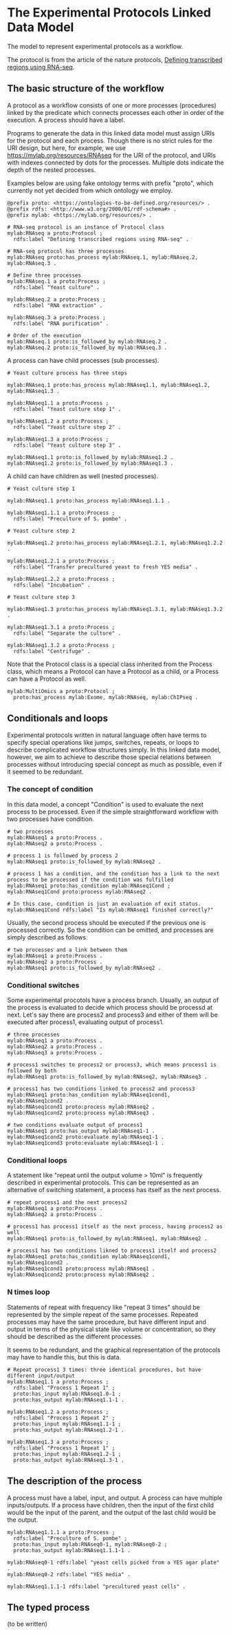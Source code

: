 # The Experimental Protocols Linked Data Model

The model to represent experimental protocols as a workflow.

The protocol is from the article of the nature protocols, [Defining transcribed regions using RNA-seq](http://www.nature.com/nprot/journal/v5/n2/full/nprot.2009.229.html).

## The basic structure of the workflow

A protocol as a workflow consists of one or more processes (procedures) linked by the predicate which connects processes each other in order of the execution. A process should have a label.

Programs to generate the data in this linked data model must assign URIs for the protocol and each process. Though there is no strict rules for the URI design, but here, for example, we use <https://mylab.org/resources/RNAseq> for the URI of the protocol, and URIs with indexes connected by dots for the processes. Multiple dots indicate the depth of the nested processes.

Examples below are using fake ontology terms with prefix "proto", which currently not yet decided from which ontology we employ.

```ttl
@prefix proto: <https://ontologies-to-be-defined.org/resources/> .
@prefix rdfs: <http://www.w3.org/2000/01/rdf-schema#> .
@prefix mylab: <https://mylab.org/resources/> .

# RNA-seq protocol is an instance of Protocol class
mylab:RNAseq a proto:Protocol ;
  rdfs:label "Defining transcribed regions using RNA-seq" .

# RNA-seq protocol has three processes
mylab:RNAseq proto:has_process mylab:RNAseq.1, mylab:RNAseq.2, mylab:RNAseq.3 .

# Define three processes
mylab:RNAseq.1 a proto:Process ;
  rdfs:label "Yeast culture" .

mylab:RNAseq.2 a proto:Process ;
  rdfs:label "RNA extraction" .

mylab:RNAseq.3 a proto:Process ;
  rdfs:label "RNA purification" .

# Order of the execution
mylab:RNAseq.1 proto:is_followed_by mylab:RNAseq.2 .
mylab:RNAseq.2 proto:is_followed_by mylab:RNAseq.3 .
```

A process can have child processes (sub processes).

```ttl
# Yeast culture process has three steps

mylab:RNAseq.1 proto:has_process mylab:RNAseq1.1, mylab:RNAseq1.2, mylab:RNAseq1.3 .

mylab:RNAseq1.1 a proto:Process ;
  rdfs:label "Yeast culture step 1" .

mylab:RNAseq1.2 a proto:Process ;
  rdfs:label "Yeast culture step 2" .

mylab:RNAseq1.3 a proto:Process ;
  rdfs:label "Yeast culture step 3" .

mylab:RNAseq1.1 proto:is_followed_by mylab:RNAseq1.2 .
mylab:RNAseq1.2 proto:is_followed_by mylab:RNAseq1.3 .
```

A child can have children as well (nested processes).

```ttl
# Yeast culture step 1

mylab:RNAseq1.1 proto:has_process mylab:RNAseq1.1.1 .

mylab:RNAseq1.1.1 a proto:Process ;
  rdfs:label "Preculture of S. pombe" .

# Yeast culture step 2

mylab:RNAseq1.2 proto:has_process mylab:RNAseq1.2.1, mylab:RNAseq1.2.2 .

mylab:RNAseq1.2.1 a proto:Process ;
  rdfs:label "Transfer precultured yeast to fresh YES media" .

mylab:RNAseq1.2.2 a proto:Process ;
  rdfs:label "Incubation" .

# Yeast culture step 3

mylab:RNAseq1.3 proto:has_process mylab:RNAseq1.3.1, mylab:RNAseq1.3.2 .

mylab:RNAseq1.3.1 a proto:Process ;
  rdfs:label "Separate the culture" .

mylab:RNAseq1.3.2 a proto:Process ;
  rdfs:label "Centrifuge" .
```

Note that the Protocol class is a special class inherited from the Process class, which means a Protocol can have a Protocol as a child, or a Process can have a Protocol as well.

```ttl
mylab:MultiOmics a proto:Protocol ;
  proto:has_process mylab:Exome, mylab:RNAseq, mylab:ChIPseq .
```

## Conditionals and loops

Experimental protocols written in natural language often have terms to specify special operations like jumps, switches, repeats, or loops to describe complicated workflow structures simply. In this linked data model, however, we aim to achieve to describe those special relations between processes without introducing special concept as much as possible, even if it seemed to be redundant.

### The concept of condition

In this data model, a concept "Condition" is used to evaluate the next process to be processed. Even if the simple straightforward workflow with two processes have condition.

```ttl
# two processes
mylab:RNAseq1 a proto:Process .
mylab:RNAseq2 a proto:Process .

# process 1 is followed by process 2
mylab:RNAseq1 proto:is_followed_by mylab:RNAseq2 .

# process 1 has a condition, and the condition has a link to the next process to be processed if the condition was fulfilled
mylab:RNAseq1 proto:has_condition mylab:RNAseq1Cond ;
mylab:RNAseq1Cond proto:process mylab:RNAseq2 .

# In this case, condition is just an evaluation of exit status.
mylab:RNAseq1Cond rdfs:label "Is mylab:RNAseq1 finished correctly?"
```

Usually, the second process should be executed if the previous one is processed correctly. So the condition can be omitted, and processes are simply described as follows.

```ttl
# two processes and a link between them
mylab:RNAseq1 a proto:Process .
mylab:RNAseq2 a proto:Process .
mylab:RNAseq1 proto:is_followed_by mylab:RNAseq2 .
```

### Conditional switches

Some experimental procotols have a process branch. Usually, an output of the process is evaluated to decide which process should be processd at next. Let's say there are process2 and process3 and either of them will be executed after process1, evaluating output of process1.

```ttl
# three processes
mylab:RNAseq1 a proto:Process .
mylab:RNAseq2 a proto:Process .
mylab:RNAseq3 a proto:Process .

# process1 switches to process2 or process3, which means process1 is followed by both
mylab:RNAseq1 proto:is_followed_by mylab:RNAseq2, mylab:RNAseq3 .

# process1 has two conditions linked to process2 and process3
mylab:RNAseq1 proto:has_condition mylab:RNAseq1cond1, mylab:RNAseq1cond2 .
mylab:RNAseq1cond1 proto:process mylab:RNAseq2 .
mylab:RNAseq1cond2 proto:process mylab:RNAseq3 .

# two conditions evaluate output of process1
mylab:RNAseq1 proto:has_output mylab:RNAseq1-1 .
mylab:RNAseq1cond2 proto:evaluate mylab:RNAseq1-1 .
mylab:RNAseq1cond3 proto:evaluate mylab:RNAseq1-1 .
```

### Conditional loops

A statement like "repeat until the output volume > 10ml" is frequently described in experimental protocols. This can be represented as an alternative of switching statement, a process has itself as the next process.

```ttl
# repeat process1 and the next process2
mylab:RNAseq1 a proto:Process .
mylab:RNAseq2 a proto:Process .

# process1 has process1 itself as the next process, having process2 as well
mylab:RNAseq1 proto:is_followed_by mylab:RNAseq1, mylab:RNAseq2 .

# process1 has two conditions likned to process1 itself and process2
mylab:RNAseq1 proto:has_condition mylab:RNAseq1cond1, mylab:RNAseq1cond2 .
mylab:RNAseq1cond1 proto:process mylab:RNAseq1 .
mylab:RNAseq1cond2 proto:process mylab:RNAseq2 .
```

### N times loop

Statements of repeat with frequency like "repeat 3 times" should be represented by the simple repeat of the same processes. Repeated processes may have the same procedure, but have different input and output in terms of the physical state like volume or concentration, so they should be described as the different processes.

It seems to be redundant, and the graphical representation of the protocols may have to handle this, but this is data.

```ttl
# Repeat process1 3 times: three identical procedures, but have different input/output
mylab:RNAseq1.1 a proto:Process ;
  rdfs:label "Process 1 Repeat 1" ;
  proto:has_input mylab:RNAseq1.0-1 ;
  proto:has_output mylab:RNAseq1.1-1 .

mylab:RNAseq1.2 a proto:Process ;
  rdfs:label "Process 1 Repeat 2" ;
  proto:has_input mylab:RNAseq1.1-1 ;
  proto:has_output mylab:RNAseq1.2-1 .

mylab:RNAseq1.3 a proto:Process ;
  rdfs:label "Process 1 Repeat 1" ;
  proto:has_input mylab:RNAseq1.2-1 ;
  proto:has_output mylab:RNAseq1.3-1 .
```

## The description of the process

A process must have a label, input, and output. A process can have multiple inputs/outputs. If a process have children, then the input of the first child would be the input of the parent, and the output of the last child would be the output.

```ttl
mylab:RNAseq1.1.1 a proto:Process ;
  rdfs:label "Preculture of S. pombe" ;
  proto:has_input mylab:RNAseq0-1, mylab:RNAseq0-2 ;
  proto:has_output mylab:RNAseq1.1.1-1 .

mylab:RNAseq0-1 rdfs:label "yeast cells picked from a YES agar plate" .
mylab:RNAseq0-2 rdfs:label "YES media" .

mylab:RNAseq1.1.1-1 rdfs:label "precultured yeast cells" .
```

## The typed process

(to be written)
